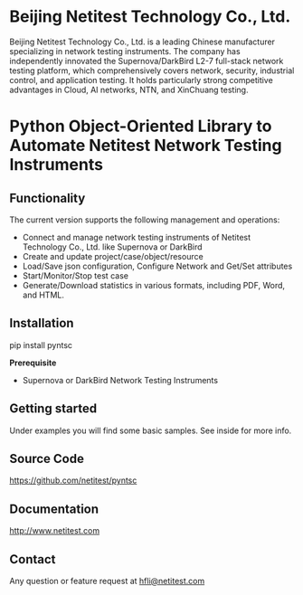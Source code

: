 # Beijing Netitest Technology Co., Ltd.
Beijing Netitest Technology Co., Ltd. is a leading Chinese manufacturer specializing in network testing instruments. The company has independently innovated the Supernova/DarkBird L2-7 full-stack network testing platform, which comprehensively covers network, security, industrial control, and application testing. It holds particularly strong competitive advantages in Cloud, AI networks, NTN, and XinChuang testing.

# Python Object-Oriented Library to Automate Netitest Network Testing Instruments

## Functionality
The current version supports the following management and operations:

- Connect and manage network testing instruments of Netitest Technology Co., Ltd. like Supernova or DarkBird
- Create and update project/case/object/resource
- Load/Save json configuration, Configure Network and Get/Set attributes 
- Start/Monitor/Stop test case
- Generate/Download statistics in various formats, including PDF, Word, and HTML.

## Installation

pip install pyntsc

**Prerequisite**

- Supernova or DarkBird Network Testing Instruments

## Getting started
Under examples you will find some basic samples. See inside for more info.

## Source Code
https://github.com/netitest/pyntsc

## Documentation
http://www.netitest.com

## Contact
Any question or feature request at hfli@netitest.com

